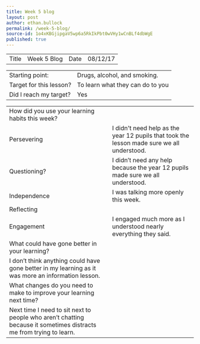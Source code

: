 ```yaml
---
title: Week 5 blog
layout: post
author: ethan.bullock
permalink: /week-5-blog/
source-id: 1o4xKBGjipgaV5wp6a5RkIkPbt0wVHy1wCnBLf4dbWgE
published: true
---
```

<table>
  <tr>
    <td>Title</td>
    <td>Week 5 Blog</td>
    <td>Date</td>
    <td>08/12/17</td>
  </tr>
</table>


<table>
  <tr>
    <td>Starting point:</td>
    <td>Drugs, alcohol, and smoking.</td>
  </tr>
  <tr>
    <td>Target for this lesson?</td>
    <td>To learn what they can do to you</td>
  </tr>
  <tr>
    <td>Did I reach my target? </td>
    <td>Yes</td>
  </tr>
</table>


<table>
  <tr>
    <td>How did you use your learning habits this week?</td>
    <td></td>
  </tr>
  <tr>
    <td>Persevering</td>
    <td>I didn't need help as the year 12 pupils that took the lesson made sure we all understood.</td>
  </tr>
  <tr>
    <td>Questioning?</td>
    <td>I didn’t need any help because the year 12 pupils made sure we all understood.</td>
  </tr>
  <tr>
    <td>Independence</td>
    <td>I was talking more openly this week.</td>
  </tr>
  <tr>
    <td>Reflecting</td>
    <td></td>
  </tr>
  <tr>
    <td>Engagement</td>
    <td>I engaged much more as I understood nearly everything they said.</td>
  </tr>
  <tr>
    <td>What could have gone better in your learning?</td>
    <td></td>
  </tr>
  <tr>
    <td>I don’t think anything could have gone better in my learning as it was more an information lesson.</td>
    <td></td>
  </tr>
  <tr>
    <td>What changes do you need to make to improve your learning next time?</td>
    <td></td>
  </tr>
  <tr>
    <td>Next time I need to sit next to people who aren’t chatting because it sometimes distracts me from trying to learn.</td>
    <td></td>
  </tr>
</table>


